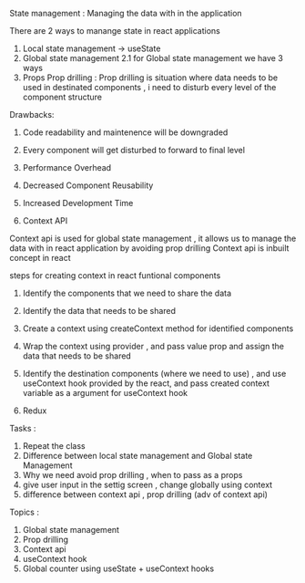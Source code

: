 State management :
Managing the data with in the application

There are 2 ways to manange state in react applications

1. Local state management -> useState
2. Global state management
   2.1 for Global state management we have 3 ways
3. Props
   Prop drilling : Prop drilling is situation where data needs to be used in destinated components , i need to disturb every level of the component structure

Drawbacks:

1. Code readability and maintenence will be downgraded
2. Every component will get disturbed to forward to final level
3. Performance Overhead
4. Decreased Component Reusability
5. Increased Development Time

6. Context API

Context api is used for global state management ,
it allows us to manage the data with in react application by avoiding prop drilling
Context api is inbuilt concept in react

steps for creating context in react funtional components

1. Identify the components that we need to share the data
2. Identify the data that needs to be shared
3. Create a context using createContext method for identified components
4. Wrap the context using provider , and pass value prop and assign the data that needs to be shared
5. Identify the destination components (where we need to use) , and use useContext hook provided by the react, and pass created context variable as a argument for useContext hook

6. Redux

Tasks :

1. Repeat the class
2. Difference between local state management and Global state Management
3. Why we need avoid prop drilling , when to pass as a props
4. give user input in the settig screen , change globally using context
5. difference between context api , prop drilling (adv of context api)

Topics :

1. Global state management
2. Prop drilling
3. Context api
4. useContext hook
5. Global counter using useState + useContext hooks
